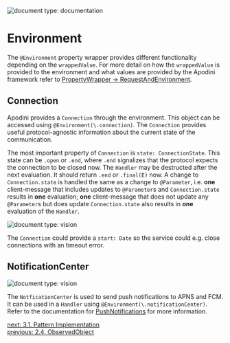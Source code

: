 ![document type: documentation](https://apodini.github.io/resources/markdown-labels/document_type_documentation.svg)

# Environment

The `@Environment` property wrapper provides different functionality depending on the `wrappedValue`. For more detail on how the `wrappedValue` is provided to the environment and what values are provided by the Apodini framework refer to [PropertyWrapper -> RequestAndEnvironment](../../PropertyWrapper/RequestAndEnvironment.md).

## Connection

Apodini provides a `Connection` through the environment. This object can be accessed using `@Environment(\.connection)`. The `Connection` provides useful protocol-agnostic information about the current state of the communication.

The most important property of `Connection` is `state: ConnectionState`. This state can be `.open` or `.end`, where `.end` signalizes that the protocol expects the connection to be closed now. The `Handler` may be destructed after the next evaluation. It should return `.end` or `.final(E)` now. A change to `Connection.state` is handled the same as a change to `@Parameter`, i.e. **one** client-message that includes updates to `@Parameter`s and `Connection.state` results in **one** evaluation; **one** client-message that does not update any `@Parameter`s but does update `Connection.state` also results in **one** evaluation of the `Handler`.

![document type: vision](https://apodini.github.io/resources/markdown-labels/document_type_vision.svg)

The `Connection` could provide a `start: Date` so the service could e.g. close connections with an timeout error.

## NotificationCenter
![document type: vision](https://apodini.github.io/resources/markdown-labels/document_type_vision.svg)

The `NotficationCenter` is used to send push notifications to APNS and FCM. It can be used in a `Handler` using `@Environment(\.notificationCenter)`. Refer to the documentation for [PushNotifications](./../../AdditionalFunctionality/PushNotifications.md) for more information.

[next: 3.1. Pattern Implementation](../3.%20Pattern%20Implementation/3.1.%20Pattern%20Implementation.md)  
[previous: 2.4. ObservedObject](./2.4.%20ObservedObject.md)
